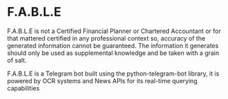 # F.A.B.L.E
F.A.B.L.E is not a Certified Financial Planner or Chartered Accountant or for that mattered certified in any professional context so, accuracy of the generated information cannot be guaranteed. The information it generates should only be used as supplemental knowledge and be taken with a grain of salt.

F.A.B.L.E is a Telegram bot built using the python-telegram-bot library, it is powered by OCR systems and News APIs for its real-time querying capabilities
